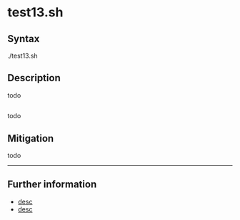 # test13.sh

## Syntax

./test13.sh <DOMAIN>

## Description

todo

##

todo

## Mitigation

todo

- - -

## Further information

  * [desc](uri)
  * [desc](uri)

[reference]: uri